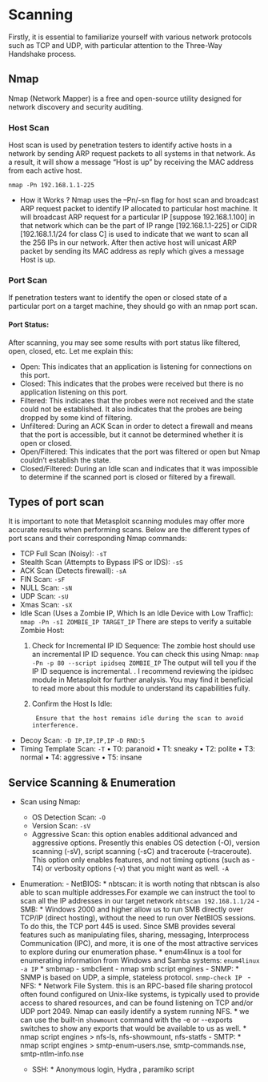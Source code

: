 # Scanning

Firstly, it is essential to familiarize yourself with various network protocols such as TCP and UDP, with particular attention to the Three-Way Handshake process.

## Nmap

Nmap (Network Mapper) is a free and open-source utility designed for network discovery and security auditing.

### Host Scan

Host scan is used by penetration testers to identify active hosts in a network by sending ARP request packets to all systems in that network. As a result, it will show a message “Host is up” by receiving the MAC address from each active host.

`nmap -Pn 192.168.1.1-225`
 
 
 * How it Works ? 
    Nmap uses the –Pn/-sn flag for host scan and broadcast ARP request packet to identify IP allocated to particular host machine.
    It will broadcast ARP request for a particular IP [suppose 192.168.1.100] in that network which can be the part of IP range [192.168.1.1-225] or CIDR [192.168.1.1/24 for class C] is used to indicate that we want to scan all the 256 IPs in our network. After then active host will unicast ARP packet by sending its MAC address as reply which gives a message Host is up.

### Port Scan
If penetration testers want to identify the open or closed state of a particular port on a target machine, they should go with an nmap port scan.

#### Port Status:
After scanning, you may see some results with port status like filtered, open, closed, etc. Let me explain this:

- Open: This indicates that an application is listening for connections on this port.
- Closed: This indicates that the probes were received but there is no application listening on this port.
- Filtered: This indicates that the probes were not received and the state could not be established. It also indicates that the probes are being dropped by some kind of filtering.
- Unfiltered: During an ACK Scan in order to detect a firewall and means that the port is accessible, but it cannot be determined whether it is open or closed.
- Open/Filtered: This indicates that the port was filtered or open but Nmap couldn’t establish the state.
- Closed/Filtered: During an Idle scan and indicates that it was impossible to determine if the scanned port is closed or filtered by a firewall.

## Types of port scan 
It is important to note that Metasploit scanning modules may offer more accurate results when performing scans. Below are the different types of port scans and their corresponding Nmap commands:

- TCP Full Scan (Noisy):
            `-sT`
- Stealth Scan (Attempts to Bypass IPS or IDS):
            `-sS`
- ACK Scan (Detects firewall):
            `-sA`
- FIN Scan:
            `-sF`
- NULL Scan:
            `-sN`
- UDP Scan:
            `-sU`
- Xmas Scan:
            `-sX`
- Idle Scan (Uses a Zombie IP, Which Is an Idle Device with Low Traffic):
            `nmap -Pn -sI ZOMBIE_IP TARGET_IP` 
    There are steps to verify a suitable Zombie Host:
    1. Check for Incremental IP ID Sequence:
            The zombie host should use an incremental IP ID sequence. You can check this using Nmap:
                `nmap -Pn -p 80 --script ipidseq ZOMBIE_IP`
                The output will tell you if the IP ID sequence is incremental.
            . I recommend reviewing the ipidsec module in Metasploit for further analysis. You may find it beneficial to read more about this module to understand its capabilities fully.
    2. Confirm the Host Is Idle:
        
            Ensure that the host remains idle during the scan to avoid interference.

- Decoy Scan:
            `-D IP,IP,IP,IP`
            `-D RND:5`
- Timing Template Scan:
            `-T`
                •  T0: paranoid
                •  T1: sneaky
                •  T2: polite 
                •  T3: normal
                •  T4: aggressive
                •  T5: insane
## Service Scanning & Enumeration
- Scan using Nmap:
    - OS Detection Scan:
            `-O`
    - Version Scan:
            `-sV`
    - Aggressive Scan:
            this option enables additional advanced and aggressive options. Presently this enables OS detection (-O), version scanning (-sV), script scanning (-sC) and traceroute (–traceroute). This option only enables features, and not timing options (such as -T4) or verbosity options (-v) that you might want as well.
                `-A`
- Enumeration:
       - NetBIOS:
        * nbtscan: it is worth noting that nbtscan is also able to scan multiple  addresses.For example we can instruct the tool to scan all  the IP addresses in our target network 
                        `nbtscan 192.168.1.1/24`
        - SMB:
               * Windows 2000 and higher allow us to run SMB directly over TCP/IP (direct hosting), without the need to run over NetBIOS sessions. To do this, the TCP port 445 is used. Since SMB provides several features such as manipulating files, sharing, messaging, Interprocess Communication (IPC), and more, it is one of the most attractive services to explore during our enumeration phase.
               * enum4linux is a tool for enumerating information from Windows and Samba systems:
                        `enum4linux -a IP` 
               * smbmap - smbclient - nmap smb script engines
        - SNMP:
        * SNMP is based on UDP, a simple, stateless protocol.
         `snmp-check IP `
        - NFS: 
         * Network File System. this is an RPC-based file sharing protocol often found configured on  Unix-like systems, is typically used to provide access to shared resources,  and can be found listening on TCP and/or UDP port 2049. Nmap can  easily identify a system running NFS.
        * we can use the built-in `showmount` command with  the -e or --exports switches to show any exports that would be  available to us as well.
        * nmap script engines > nfs-ls, nfs-showmount, nfs-statfs
        - SMTP: 
         * nmap script engines > smtp-enum-users.nse, smtp-commands.nse, smtp-ntlm-info.nse
 
  - SSH: 
          * Anonymous login, Hydra , paramiko script 




